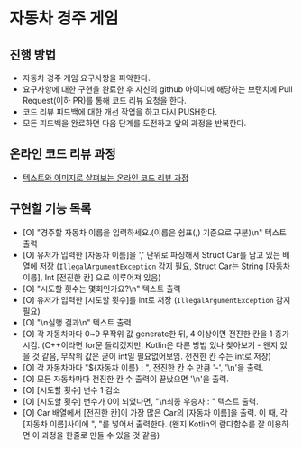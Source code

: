 # 자동차 경주 게임
## 진행 방법
* 자동차 경주 게임 요구사항을 파악한다.
* 요구사항에 대한 구현을 완료한 후 자신의 github 아이디에 해당하는 브랜치에 Pull Request(이하 PR)를 통해 코드 리뷰 요청을 한다.
* 코드 리뷰 피드백에 대한 개선 작업을 하고 다시 PUSH한다.
* 모든 피드백을 완료하면 다음 단계를 도전하고 앞의 과정을 반복한다.

## 온라인 코드 리뷰 과정
* [텍스트와 이미지로 살펴보는 온라인 코드 리뷰 과정](https://github.com/next-step/nextstep-docs/tree/master/codereview)

## 구현할 기능 목록
- [O] "경주할 자동차 이름을 입력하세요.(이름은 쉼표(,) 기준으로 구분)\n" 텍스트 출력
- [O] 유저가 입력한 [자동차 이름]을 ',' 단위로 파싱해서 Struct Car를 담고 있는 배열에 저장 (`IllegalArgumentException` 감지 필요, Struct Car는 String [자동차 이름], Int [전진한 칸] 으로 이루어져 있음)
- [O] "시도할 횟수는 몇회인가요?\n" 텍스트 출력
- [O] 유저가 입력한 [시도할 횟수]를 int로 저장 (`IllegalArgumentException` 감지 필요)
- [O] "\n실행 결과\n" 텍스트 출력
- [O] 각 자동차마다 0~9 무작위 값 generate한 뒤, 4 이상이면 전진한 칸을 1 증가시킴. (C++이라면 for문 돌리겠지만, Kotlin은 다른 방법 있나 찾아보기 - 왠지 있을 것 같음, 무작위 값은 굳이 int일 필요없어보임. 전진한 칸 수는 int로 저장)
- [O] 각 자동차마다 "${자동차 이름} : ", 전진한 칸 수 만큼 '-', '\n'을 출력.
- [O] 모든 자동차마다 전진한 칸 수 출력이 끝났으면 '\n'을 출력.
- [O] [시도할 횟수] 변수 1 감소
- [O] [시도할 횟수] 변수가 0이 되었다면, "\n최종 우승자 : " 텍스트 출력.
- [O] Car 배열에서 [전진한 칸]이 가장 많은 Car의 [자동차 이름]을 출력. 이 때, 각 [자동차 이름]사이에 ", "를 넣어서 출력한다. (왠지 Kotlin의 람다함수를 잘 이용하면 이 과정을 한줄로 만들 수 있을 것 같음)
